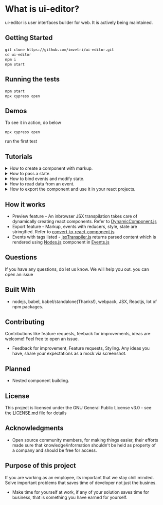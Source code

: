 # What is ui-editor?

ui-editor is user interfaces builder for web. It is actively being maintained.


## Getting Started

```
git clone https://github.com/imvetri/ui-editor.git
cd ui-editor
npm i
npm start

```


## Running the tests

```
npm start
npx cypress open
```


## Demos


To see it in action, do below

```
npx cypress open
```

run the first test


## Tutorials

<details><summary>How to create a component with markup.</summary>
<p>
![Alt Text](https://github.com/imvetri/ui-editor/blob/master/gifs/Component_with_static_content.gif)
</p>
</details>

<details><summary>How to pass a state.</summary>
<p>
![Alt Text](https://github.com/imvetri/ui-editor/blob/master/gifs/Component_receiving_data_from_state.gif)
</p>
</details>

<details><summary>How to bind events and modify state.</summary>
<p>
![Alt Text](https://github.com/imvetri/ui-editor/blob/master/gifs/Component_responding_to_events.gif)
</p>
</details>

<details><summary>How to read data from an event.</summary>
<p>
![Alt Text](https://github.com/imvetri/ui-editor/blob/master/gifs/Component_accessing_event_object.gif)
</p>
</details>
<details><summary>How to export the component and use it in your react projects.</summary>
<p>
</p>
</details>


## How it works

 * Preview feature - An inbrowser JSX transpilation takes care of dynamically creating react components. Refer to [DynamicComponent.js](https://github.com/imvetri/ui-editor/blob/master/src/DynamicComponent/index.js)
 * Export feature - Markup, events with reducers, style, state are stringified. Refer to [convert-to-react-component.js](https://github.com/imvetri/ui-editor/blob/master/src/utilities/convert-to-react-component.js)
 * Events with tags listed - [jsxTranspiler.js](https://github.com/imvetri/ui-editor/blob/master/src/utilities/jsxTranspiler/index.js) returns parsed content which is rendered using [Nodes.js](https://github.com/imvetri/ui-editor/blob/master/src/Nodes/Index.js) component in [Events.js](https://github.com/imvetri/ui-editor/blob/master/src/Events/Events.js)

## Questions

If you have any questions, do let us know. We will help you out. you can open an issue

## Built With

* nodejs, babel, babel/standalone(Thanks!), webpack, JSX, Reactjs, lot of npm packages.

## Contributing

Contributions like feature requests, feeback for improvements, ideas are welcome! Feel free to open an issue.

 * Feedback for improvement, Feature requests, Styling. Any ideas you have, share your expectations as a mock via screenshot.
 
## Planned

 * Nested component building.
   
## License

This project is licensed under the GNU General Public License v3.0 - see the [LICENSE.md](LICENSE.md) file for details

## Acknowledgments

* Open source community members, for making things easier, their efforts made sure that knowledge/information shouldn't be held as property of a company and should be free for access. 

## Purpose of this project

If you are working as an employee, its important that we stay chill minded. Solve important problems that saves time of developer not just the busines. 
* Make time for yourself at work, if any of your solution saves time for business, that is something you have earned for yourself.

